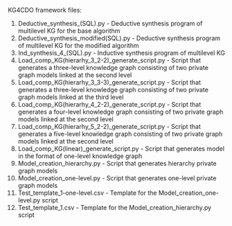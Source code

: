 KG4CDO framework files:
1. Deductive_synthesis_(SQL).py - Deductive synthesis program of multilevel KG for the base algorithm
2. Deductive_synthesis_modified(SQL).py - Deductive synthesis program of multilevel KG for the modified algorithm
3. Ind_synthesis_4_(SQL).py - Inductive synthesis program of multilevel KG 
4. Load_comp_KG(hierarhy_3_2-2)_generate_script.py - Script that generates a three-level knowledge graph consisting of two private graph models linked at the second level
5. Load_comp_KG(hierarhy_3_3-3)_generate_script.py - Script that generates a three-level knowledge graph consisting of two private graph models linked at the third level
6. Load_comp_KG(hierarhy_4_2-2)_generate_script.py - Script that generates a four-level knowledge graph consisting of two private graph models linked at the second level
7. Load_comp_KG(hierarhy_5_2-2)_generate_script.py - Script that generates a five-level knowledge graph consisting of two private graph models linked at the second level
8. Load_comp_KG(linear)_generate_script.py - Script that generates model in the format of one-level knowledge graph
9. Model_creation_hierarchy.py - Script that generates hierarchy private graph models
10. Model_creation_one-level.py - Script that generates one-level private graph models
11. Test_template_1-one-level.csv - Template for the Model_creation_one-level.py script
12. Test_template_1.csv - Template for the Model_creation_hierarchy.py script